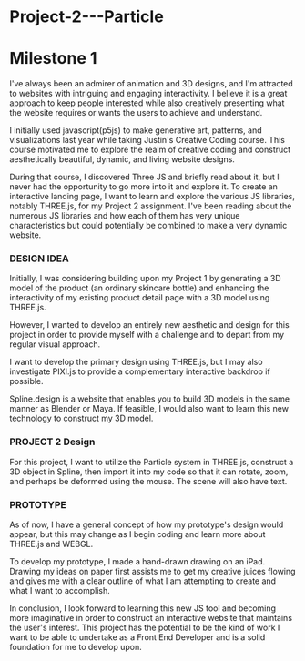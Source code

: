 # Project-2---Particle

# Milestone 1

I've always been an admirer of animation and 3D designs, and I'm attracted to websites with intriguing and engaging interactivity. I believe it is a great approach to keep people interested while also creatively presenting what the website requires or wants the users to achieve and understand. 

I initially used javascript(p5js) to make generative art, patterns, and visualizations last year while taking Justin's Creative Coding course. This course motivated me to explore the realm of creative coding and construct aesthetically beautiful, dynamic, and living website designs. 

During that course, I discovered Three JS and briefly read about it, but I never had the opportunity to go more into it and explore it. To create an interactive landing page, I want to learn and explore the various JS libraries, notably THREE.js, for my Project 2 assignment. I've been reading about the numerous JS libraries and how each of them has very unique characteristics but could potentially be combined to make a very dynamic website. 

### DESIGN IDEA 
Initially, I was considering building upon my Project 1 by generating a 3D model of the product (an ordinary skincare bottle) and enhancing the interactivity of my existing product detail page with a 3D model using THREE.js. 

However, I wanted to develop an entirely new aesthetic and design for this project in order to provide myself with a challenge and to depart from my regular visual approach. 

I want to develop the primary design using THREE.js, but I may also investigate PIXI.js to provide a complementary interactive backdrop if possible. 

Spline.design is a website that enables you to build 3D models in the same manner as Blender or Maya. If feasible, I would also want to learn this new technology to construct my 3D model. 



### PROJECT 2 Design 
For this project, I want to utilize the Particle system in THREE.js, construct a 3D object in Spline, then import it into my code so that it can rotate, zoom, and perhaps be deformed using the mouse. The scene will also have text. 



### PROTOTYPE 
As of now, I have a general concept of how my prototype's design would appear, but this may change as I begin coding and learn more about THREE.js and WEBGL. 

To develop my prototype, I made a hand-drawn drawing on an iPad. Drawing my ideas on paper first assists me to get my creative juices flowing and gives me with a clear outline of what I am attempting to create and what I want to accomplish. 





In conclusion, I look forward to learning this new JS tool and becoming more imaginative in order to construct an interactive website that maintains the user's interest. This project has the potential to be the kind of work I want to be able to undertake as a Front End Developer and is a solid foundation for me to develop upon.
